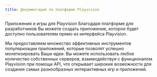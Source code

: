 ```yaml
---
title: Документация по платформе Playvision
---
```


Приложения и игры для Playvision
Благодаря платформе для разработчиков Вы можете создать приложение, которое будет доступно пользователям
прямо из интерфейса Playvision.

Мы предоставляем множество эффективных инструментов популяризации приложений, которые позволят успешно монетизировать
Ваши идеи. Вы можете использовать любое количество собственных серверов, взаимодействуя с функционалом Playvision при
помощи API, что открывает широкие возможности для создания самых разнообразных интерактивных игр и приложений.
